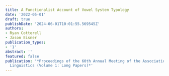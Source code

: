 ```yaml
---
title: A Functionalist Account of Vowel System Typology
date: '2022-05-01'
draft: true
publishDate: '2024-06-01T10:01:55.569545Z'
authors:
- Ryan Cotterell
- Jason Eisner
publication_types:
- '1'
abstract: ''
featured: false
publication: '*Proceedings of the 60th Annual Meeting of the Association for Computational
  Linguistics (Volume 1: Long Papers)*'
---
```


